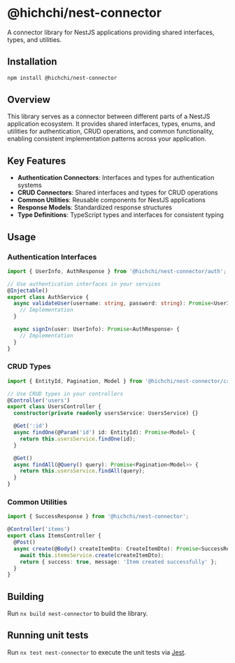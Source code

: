 # @hichchi/nest-connector

A connector library for NestJS applications providing shared interfaces, types, and utilities.

## Installation

```bash
npm install @hichchi/nest-connector
```

## Overview

This library serves as a connector between different parts of a NestJS application ecosystem. It provides shared interfaces, types, enums, and utilities for authentication, CRUD operations, and common functionality, enabling consistent implementation patterns across your application.

## Key Features

- **Authentication Connectors**: Interfaces and types for authentication systems
- **CRUD Connectors**: Shared interfaces and types for CRUD operations
- **Common Utilities**: Reusable components for NestJS applications
- **Response Models**: Standardized response structures
- **Type Definitions**: TypeScript types and interfaces for consistent typing

## Usage

### Authentication Interfaces

```typescript
import { UserInfo, AuthResponse } from '@hichchi/nest-connector/auth';

// Use authentication interfaces in your services
@Injectable()
export class AuthService {
  async validateUser(username: string, password: string): Promise<UserInfo | null> {
    // Implementation
  }

  async signIn(user: UserInfo): Promise<AuthResponse> {
    // Implementation
  }
}
```

### CRUD Types

```typescript
import { EntityId, Pagination, Model } from '@hichchi/nest-connector/crud';

// Use CRUD types in your controllers
@Controller('users')
export class UsersController {
  constructor(private readonly usersService: UsersService) {}

  @Get(':id')
  async findOne(@Param('id') id: EntityId): Promise<Model> {
    return this.usersService.findOne(id);
  }

  @Get()
  async findAll(@Query() query): Promise<Pagination<Model>> {
    return this.usersService.findAll(query);
  }
}
```

### Common Utilities

```typescript
import { SuccessResponse } from '@hichchi/nest-connector';

@Controller('items')
export class ItemsController {
  @Post()
  async create(@Body() createItemDto: CreateItemDto): Promise<SuccessResponse> {
    await this.itemsService.create(createItemDto);
    return { success: true, message: 'Item created successfully' };
  }
}
```

## Building

Run `nx build nest-connector` to build the library.

## Running unit tests

Run `nx test nest-connector` to execute the unit tests via [Jest](https://jestjs.io).
